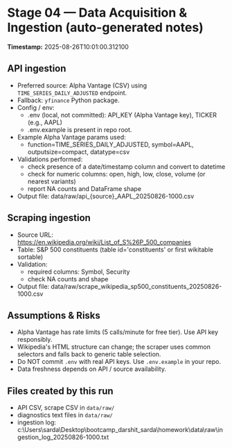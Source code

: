 # Stage 04 — Data Acquisition & Ingestion (auto-generated notes)

**Timestamp:** 2025-08-26T10:01:00.312100

## API ingestion
- Preferred source: Alpha Vantage (CSV) using `TIME_SERIES_DAILY_ADJUSTED` endpoint.
- Fallback: `yfinance` Python package.
- Config / env:
  - .env (local, not committed): API_KEY (Alpha Vantage key), TICKER (e.g., AAPL)
  - .env.example is present in repo root.
- Example Alpha Vantage params used:
  - function=TIME_SERIES_DAILY_ADJUSTED, symbol=AAPL, outputsize=compact, datatype=csv
- Validations performed:
  - check presence of a date/timestamp column and convert to datetime
  - check for numeric columns: open, high, low, close, volume (or nearest variants)
  - report NA counts and DataFrame shape
- Output file: data/raw/api_{source}_AAPL_20250826-1000.csv

## Scraping ingestion
- Source URL: https://en.wikipedia.org/wiki/List_of_S%26P_500_companies
- Table: S&P 500 constituents (table id='constituents' or first wikitable sortable)
- Validation:
  - required columns: Symbol, Security
  - check NA counts and shape
- Output file: data/raw/scrape_wikipedia_sp500_constituents_20250826-1000.csv

## Assumptions & Risks
- Alpha Vantage has rate limits (5 calls/minute for free tier). Use API key responsibly.
- Wikipedia's HTML structure can change; the scraper uses common selectors and falls back to generic table selection.
- Do NOT commit `.env` with real API keys. Use `.env.example` in your repo.
- Data freshness depends on API / source availability.

## Files created by this run
- API CSV, scrape CSV in `data/raw/`
- diagnostics text files in `data/raw/`
- ingestion log: c:\Users\sarda\Desktop\bootcamp_darshit_sarda\homework\data\raw\ingestion_log_20250826-1000.txt
